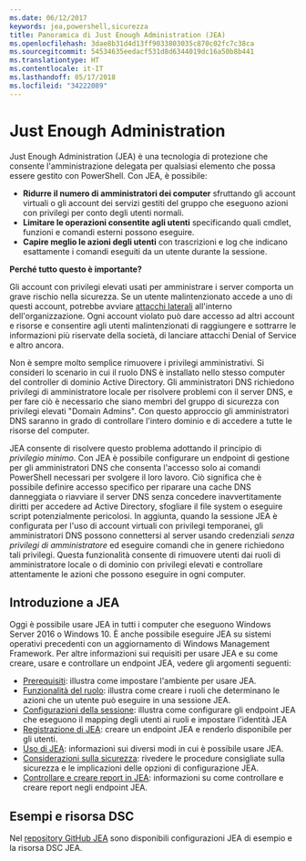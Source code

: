 ```yaml
---
ms.date: 06/12/2017
keywords: jea,powershell,sicurezza
title: Panoramica di Just Enough Administration (JEA)
ms.openlocfilehash: 3dae8b31d4d13ff9033803035c870c02fc7c38ca
ms.sourcegitcommit: 54534635eedacf531d8d6344019dc16a50b8b441
ms.translationtype: HT
ms.contentlocale: it-IT
ms.lasthandoff: 05/17/2018
ms.locfileid: "34222089"
---
```

# <a name="just-enough-administration"></a>Just Enough Administration

Just Enough Administration (JEA) è una tecnologia di protezione che consente l'amministrazione delegata per qualsiasi elemento che possa essere gestito con PowerShell.
Con JEA, è possibile:

- **Ridurre il numero di amministratori dei computer** sfruttando gli account virtuali o gli account dei servizi gestiti del gruppo che eseguono azioni con privilegi per conto degli utenti normali.
- **Limitare le operazioni consentite agli utenti** specificando quali cmdlet, funzioni e comandi esterni possono eseguire.
- **Capire meglio le azioni degli utenti** con trascrizioni e log che indicano esattamente i comandi eseguiti da un utente durante la sessione.

**Perché tutto questo è importante?**

Gli account con privilegi elevati usati per amministrare i server comporta un grave rischio nella sicurezza.
Se un utente malintenzionato accede a uno di questi account, potrebbe avviare [attacchi laterali](http://aka.ms/pth) all'interno dell'organizzazione.
Ogni account violato può dare accesso ad altri account e risorse e consentire agli utenti malintenzionati di raggiungere e sottrarre le informazioni più riservate della società, di lanciare attacchi Denial of Service e altro ancora.

Non è sempre molto semplice rimuovere i privilegi amministrativi.
Si consideri lo scenario in cui il ruolo DNS è installato nello stesso computer del controller di dominio Active Directory.
Gli amministratori DNS richiedono privilegi di amministratore locale per risolvere problemi con il server DNS, e per fare ciò è necessario che siano membri del gruppo di sicurezza con privilegi elevati "Domain Admins".
Con questo approccio gli amministratori DNS saranno in grado di controllare l'intero dominio e di accedere a tutte le risorse del computer.

JEA consente di risolvere questo problema adottando il principio di *privilegio minimo*.
Con JEA è possibile configurare un endpoint di gestione per gli amministratori DNS che consenta l'accesso solo ai comandi PowerShell necessari per svolgere il loro lavoro.
Ciò significa che è possibile definire accesso specifico per riparare una cache DNS danneggiata o riavviare il server DNS senza concedere inavvertitamente diritti per accedere ad Active Directory, sfogliare il file system o eseguire script potenzialmente pericolosi.
In aggiunta, quando la sessione JEA è configurata per l'uso di account virtuali con privilegi temporanei, gli amministratori DNS possono connettersi al server usando credenziali *senza privilegi di amministratore* ed eseguire comandi che in genere richiedono tali privilegi.
Questa funzionalità consente di rimuovere utenti dai ruoli di amministratore locale o di dominio con privilegi elevati e controllare attentamente le azioni che possono eseguire in ogni computer.

## <a name="get-started-with-jea"></a>Introduzione a JEA

Oggi è possibile usare JEA in tutti i computer che eseguono Windows Server 2016 o Windows 10.
È anche possibile eseguire JEA su sistemi operativi precedenti con un aggiornamento di Windows Management Framework.
Per altre informazioni sui requisiti per usare JEA e su come creare, usare e controllare un endpoint JEA, vedere gli argomenti seguenti:

- [Prerequisiti](prerequisites.md): illustra come impostare l'ambiente per usare JEA.
- [Funzionalità del ruolo](role-capabilities.md): illustra come creare i ruoli che determinano le azioni che un utente può eseguire in una sessione JEA.
- [Configurazioni della sessione](session-configurations.md): illustra come configurare gli endpoint JEA che eseguono il mapping degli utenti ai ruoli e impostare l'identità JEA
- [Registrazione di JEA](register-jea.md): creare un endpoint JEA e renderlo disponibile per gli utenti.
- [Uso di JEA](using-jea.md): informazioni sui diversi modi in cui è possibile usare JEA.
- [Considerazioni sulla sicurezza](security-considerations.md): rivedere le procedure consigliate sulla sicurezza e le implicazioni delle opzioni di configurazione JEA.
- [Controllare e creare report in JEA](audit-and-report.md): informazioni su come controllare e creare report negli endpoint JEA.

## <a name="samples-and-dsc-resource"></a>Esempi e risorsa DSC

Nel [repository GitHub JEA](https://github.com/PowerShell/JEA) sono disponibili configurazioni JEA di esempio e la risorsa DSC JEA.